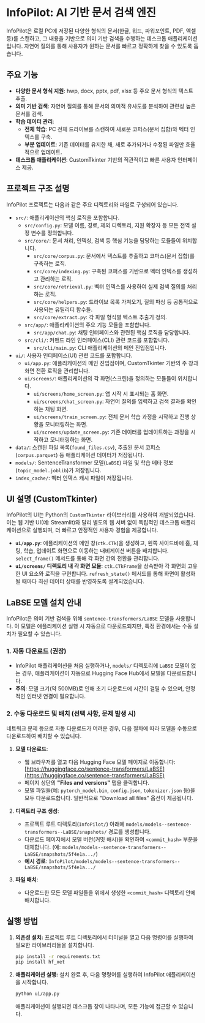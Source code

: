 # InfoPilot: AI 기반 문서 검색 엔진

InfoPilot은 로컬 PC에 저장된 다양한 형식의 문서(한글, 워드, 파워포인트, PDF, 엑셀 등)를 스캔하고, 그 내용을 기반으로 의미 기반 검색을 수행하는 데스크톱 애플리케이션입니다. 자연어 질의를 통해 사용자가 원하는 문서를 빠르고 정확하게 찾을 수 있도록 돕습니다.

## 주요 기능

-   **다양한 문서 형식 지원**: hwp, docx, pptx, pdf, xlsx 등 주요 문서 형식의 텍스트 추출.
-   **의미 기반 검색**: 자연어 질의를 통해 문서의 의미적 유사도를 분석하여 관련성 높은 문서를 검색.
-   **학습 데이터 관리**:
    -   **전체 학습**: PC 전체 드라이브를 스캔하여 새로운 코퍼스(문서 집합)와 벡터 인덱스를 구축.
    -   **부분 업데이트**: 기존 데이터를 유지한 채, 새로 추가되거나 수정된 파일만 효율적으로 업데이트.
-   **데스크톱 애플리케이션**: CustomTkinter 기반의 직관적이고 빠른 사용자 인터페이스 제공.

## 프로젝트 구조 설명

InfoPilot 프로젝트는 다음과 같은 주요 디렉토리와 파일로 구성되어 있습니다.

-   `src/`: 애플리케이션의 핵심 로직을 포함합니다.
    -   `src/config.py`: 모델 이름, 경로, 제외 디렉토리, 지원 확장자 등 모든 전역 설정 변수를 정의합니다.
    -   `src/core/`: 문서 처리, 인덱싱, 검색 등 핵심 기능을 담당하는 모듈들이 위치합니다.
        -   `src/core/corpus.py`: 문서에서 텍스트를 추출하고 코퍼스(문서 집합)를 구축하는 로직.
        -   `src/core/indexing.py`: 구축된 코퍼스를 기반으로 벡터 인덱스를 생성하고 관리하는 로직.
        -   `src/core/retrieval.py`: 벡터 인덱스를 사용하여 실제 검색 질의를 처리하는 로직.
        -   `src/core/helpers.py`: 드라이브 목록 가져오기, 질의 파싱 등 공통적으로 사용되는 유틸리티 함수들.
        -   `src/core/extract.py`: 각 파일 형식별 텍스트 추출기 정의.
    -   `src/app/`: 애플리케이션의 주요 기능 모듈을 포함합니다.
        -   `src/app/chat.py`: 채팅 인터페이스와 관련된 핵심 로직을 담당합니다.
    -   `src/cli/`: 커맨드 라인 인터페이스(CLI) 관련 코드를 포함합니다.
        -   `src/cli/main.py`: CLI 애플리케이션의 메인 진입점입니다.
-   `ui/`: 사용자 인터페이스(UI) 관련 코드를 포함합니다.
    -   `ui/app.py`: 애플리케이션의 메인 진입점이며, CustomTkinter 기반의 주 창과 화면 전환 로직을 관리합니다.
    -   `ui/screens/`: 애플리케이션의 각 화면(스크린)을 정의하는 모듈들이 위치합니다.
        -   `ui/screens/home_screen.py`: 앱 시작 시 표시되는 홈 화면.
        -   `ui/screens/chat_screen.py`: 자연어 질의를 입력하고 검색 결과를 확인하는 채팅 화면.
        -   `ui/screens/train_screen.py`: 전체 문서 학습 과정을 시작하고 진행 상황을 모니터링하는 화면.
        -   `ui/screens/update_screen.py`: 기존 데이터를 업데이트하는 과정을 시작하고 모니터링하는 화면.
-   `data/`: 스캔된 파일 목록(`found_files.csv`), 추출된 문서 코퍼스(`corpus.parquet`) 등 애플리케이션 데이터가 저장됩니다.
-   `models/`: SentenceTransformer 모델(`LaBSE`) 파일 및 학습 메타 정보(`topic_model.joblib`)가 저장됩니다.
-   `index_cache/`: 벡터 인덱스 캐시 파일이 저장됩니다.

## UI 설명 (CustomTkinter)

InfoPilot의 UI는 Python의 `CustomTkinter` 라이브러리를 사용하여 개발되었습니다. 이는 웹 기반 UI(예: Streamlit)와 달리 별도의 웹 서버 없이 독립적인 데스크톱 애플리케이션으로 실행되며, 더 빠르고 안정적인 사용자 경험을 제공합니다.

-   **`ui/app.py`**: 애플리케이션의 메인 창(`ctk.CTk`)을 생성하고, 왼쪽 사이드바에 홈, 채팅, 학습, 업데이트 화면으로 이동하는 내비게이션 버튼을 배치합니다. `select_frame()` 메서드를 통해 각 화면 간의 전환을 관리합니다.
-   **`ui/screens/` 디렉토리 내 각 화면 모듈**: `ctk.CTkFrame`을 상속받아 각 화면의 고유한 UI 요소와 로직을 구현합니다. `refresh_state()` 메서드를 통해 화면이 활성화될 때마다 최신 데이터 상태를 반영하도록 설계되었습니다.

## LaBSE 모델 설치 안내

InfoPilot은 의미 기반 검색을 위해 `sentence-transformers/LaBSE` 모델을 사용합니다. 이 모델은 애플리케이션 실행 시 자동으로 다운로드되지만, 특정 환경에서는 수동 설치가 필요할 수 있습니다.

### 1. 자동 다운로드 (권장)

-   InfoPilot 애플리케이션을 처음 실행하거나, `models/` 디렉토리에 `LaBSE` 모델이 없는 경우, 애플리케이션이 자동으로 Hugging Face Hub에서 모델을 다운로드합니다.
-   **주의**: 모델 크기(약 500MB)로 인해 초기 다운로드에 시간이 걸릴 수 있으며, 안정적인 인터넷 연결이 필요합니다.

### 2. 수동 다운로드 및 배치 (선택 사항, 문제 발생 시)

네트워크 문제 등으로 자동 다운로드가 어려운 경우, 다음 절차에 따라 모델을 수동으로 다운로드하여 배치할 수 있습니다.

1.  **모델 다운로드**:
    -   웹 브라우저를 열고 다음 Hugging Face 모델 페이지로 이동합니다: [https://huggingface.co/sentence-transformers/LaBSE](https://huggingface.co/sentence-transformers/LaBSE)
    -   페이지 상단의 **"Files and versions"** 탭을 클릭합니다.
    -   모델 파일들(예: `pytorch_model.bin`, `config.json`, `tokenizer.json` 등)을 모두 다운로드합니다. 일반적으로 "Download all files" 옵션이 제공됩니다.

2.  **디렉토리 구조 생성**:
    -   프로젝트 루트 디렉토리(`InfoPilot/`) 아래에 `models/models--sentence-transformers--LaBSE/snapshots/` 경로를 생성합니다.
    -   다운로드 페이지에서 모델 버전(커밋 해시)을 확인하여 `<commit_hash>` 부분을 대체합니다. (예: `models/models--sentence-transformers--LaBSE/snapshots/5f4e1a.../`)
    -   **예시 경로**: `InfoPilot/models/models--sentence-transformers--LaBSE/snapshots/5f4e1a.../`

3.  **파일 배치**:
    -   다운로드한 모든 모델 파일들을 위에서 생성한 `<commit_hash>` 디렉토리 안에 배치합니다.

## 실행 방법

1.  **의존성 설치:**
    프로젝트 루트 디렉토리에서 터미널을 열고 다음 명령어를 실행하여 필요한 라이브러리들을 설치합니다.

    ```bash
    pip install -r requirements.txt
    pip install hf_xet
    ```

2.  **애플리케이션 실행:**
    설치 완료 후, 다음 명령어를 실행하여 InfoPilot 애플리케이션을 시작합니다.

    ```bash
    python ui/app.py
    ```

    애플리케이션이 실행되면 데스크톱 창이 나타나며, 모든 기능에 접근할 수 있습니다.
